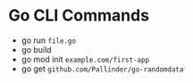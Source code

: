 # Go CLI Commands

- go run `file.go`
- go build
- go mod init `example.com/first-app`
- go get `github.com/Pallinder/go-randomdata`
